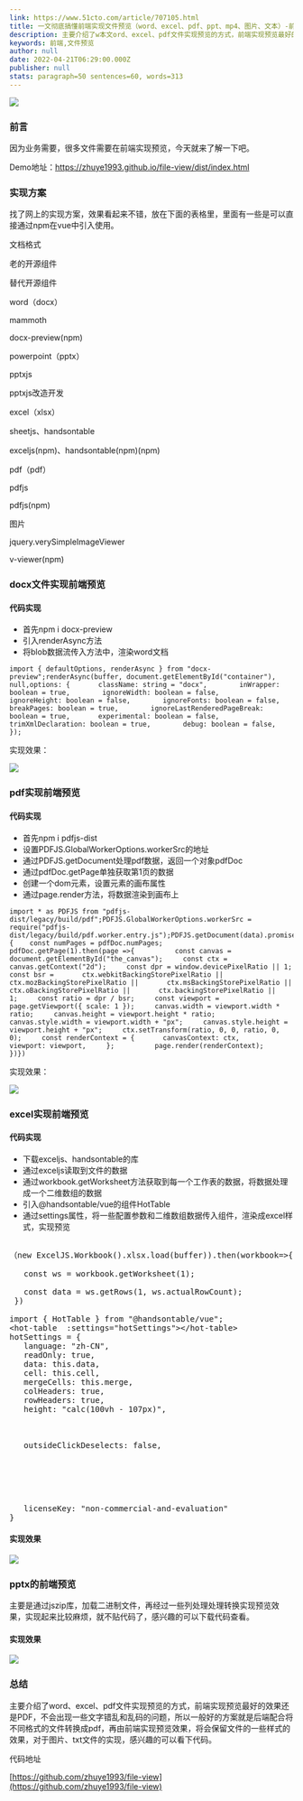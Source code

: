```yaml
---
link: https://www.51cto.com/article/707105.html
title: 一文彻底搞懂前端实现文件预览（word、excel、pdf、ppt、mp4、图片、文本）-前端实现图片预览
description: 主要介绍了w本文ord、excel、pdf文件实现预览的方式，前端实现预览最好的效果还是PDF，不会出现一些文字错乱和乱码的问题。
keywords: 前端,文件预览
author: null
date: 2022-04-21T06:29:00.000Z
publisher: null
stats: paragraph=50 sentences=60, words=313
---
```

![](https://s8.51cto.com/oss/202204/21/b7b8f2d859970049d8d530a3c6d2d557ea1951.jpg)

### 前言

因为业务需要，很多文件需要在前端实现预览，今天就来了解一下吧。

Demo地址：https://zhuye1993.github.io/file-view/dist/index.html

### 实现方案

找了网上的实现方案，效果看起来不错，放在下面的表格里，里面有一些是可以直接通过npm在vue中引入使用。

文档格式

老的开源组件

替代开源组件

word（docx）

mammoth

docx-preview(npm)

powerpoint（pptx）

pptxjs

pptxjs改造开发

excel（xlsx）

sheetjs、handsontable

exceljs(npm)、handsontable(npm)(npm)

pdf（pdf）

pdfjs

pdfjs(npm)

图片

jquery.verySimpleImageViewer

v-viewer(npm)

### docx文件实现前端预览

#### 代码实现

* 首先npm i docx-preview
* 引入renderAsync方法
* 将blob数据流传入方法中，渲染word文档

```
import { defaultOptions, renderAsync } from "docx-preview";renderAsync(buffer, document.getElementById("container"), null,options: {       className: string = "docx",        inWrapper: boolean = true,        ignoreWidth: boolean = false,        ignoreHeight: boolean = false,        ignoreFonts: boolean = false,        breakPages: boolean = true,        ignoreLastRenderedPageBreak: boolean = true,       experimental: boolean = false,        trimXmlDeclaration: boolean = true,        debug: boolean = false,    });
```

实现效果：

![](https://s4.51cto.com/oss/202204/21/995245900fb4aaf89446525854ee64ac3eac72.jpg)

### pdf实现前端预览

#### 代码实现

* 首先npm i pdfjs-dist
* 设置PDFJS.GlobalWorkerOptions.workerSrc的地址
* 通过PDFJS.getDocument处理pdf数据，返回一个对象pdfDoc
* 通过pdfDoc.getPage单独获取第1页的数据
* 创建一个dom元素，设置元素的画布属性
* 通过page.render方法，将数据渲染到画布上

```
import * as PDFJS from "pdfjs-dist/legacy/build/pdf";PDFJS.GlobalWorkerOptions.workerSrc = require("pdfjs-dist/legacy/build/pdf.worker.entry.js");PDFJS.getDocument(data).promise.then(pdfDoc=>{    const numPages = pdfDoc.numPages;         pdfDoc.getPage(1).then(page =>{          const canvas = document.getElementById("the_canvas");     const ctx = canvas.getContext("2d");     const dpr = window.devicePixelRatio || 1;     const bsr =       ctx.webkitBackingStorePixelRatio ||       ctx.mozBackingStorePixelRatio ||       ctx.msBackingStorePixelRatio ||       ctx.oBackingStorePixelRatio ||       ctx.backingStorePixelRatio ||       1;     const ratio = dpr / bsr;     const viewport = page.getViewport({ scale: 1 });     canvas.width = viewport.width * ratio;     canvas.height = viewport.height * ratio;     canvas.style.width = viewport.width + "px";     canvas.style.height = viewport.height + "px";     ctx.setTransform(ratio, 0, 0, ratio, 0, 0);     const renderContext = {       canvasContext: ctx,       viewport: viewport,     };          page.render(renderContext);    })})
```

实现效果：

![](https://s8.51cto.com/oss/202204/21/14328c20178df66d249021db949cafa9c1d557.jpg)

### excel实现前端预览

#### 代码实现

* 下载exceljs、handsontable的库
* 通过exceljs读取到文件的数据
* 通过workbook.getWorksheet方法获取到每一个工作表的数据，将数据处理成一个二维数组的数据
* 引入@handsontable/vue的组件HotTable
* 通过settings属性，将一些配置参数和二维数组数据传入组件，渲染成excel样式，实现预览

<pre><br><span>&#xFF08;new</span> <span>ExcelJS</span>.<span>Workbook</span>().<span>xlsx</span>.<span>load</span>(<span>buffer</span>)).<span>then</span>(<span>workbook</span><span>=&gt;</span>{<br>   <br>   <span>const</span> <span>ws</span> <span>=</span> <span>workbook</span>.<span>getWorksheet</span>(<span>1</span>);<br>   <br>   <span>const</span> <span>data</span> <span>=</span> <span>ws</span>.<span>getRows</span>(<span>1</span>, <span>ws</span>.<span>actualRowCount</span>);<br> })<br><br><span>import</span> { <span>HotTable</span> } <span>from</span> <span>&quot;@handsontable/vue&quot;</span>;<br><span>&lt;</span><span>hot</span><span>-</span><span>table</span>  :<span>settings</span><span>=</span><span>&quot;hotSettings&quot;</span><span>&gt;</span><span>&lt;</span><span>/hot-table&gt;</span><br><span>hotSettings</span> <span>=</span> {<br>   <span>language</span>: <span>&quot;zh-CN&quot;</span>,<br>   <span>readOnly</span>: <span>true</span>,<br>   <span>data</span>: <span>this</span>.<span>data</span>,<br>   <span>cell</span>: <span>this</span>.<span>cell</span>,<br>   <span>mergeCells</span>: <span>this</span>.<span>merge</span>,<br>   <span>colHeaders</span>: <span>true</span>,<br>   <span>rowHeaders</span>: <span>true</span>,<br>   <span>height</span>: <span>&quot;calc(100vh - 107px)&quot;</span>,<br>   <br>   <br>   <br>   <span>outsideClickDeselects</span>: <span>false</span>,<br>   <br>   <br>   <br>   <br>   <br>   <br>   <span>licenseKey</span>: <span>&quot;non-commercial-and-evaluation&quot;</span><br>}</pre>

#### 实现效果

![](https://s2.51cto.com/oss/202204/21/b76332805fb676871af402f8f27806970667f8.jpg)

### pptx的前端预览

主要是通过jszip库，加载二进制文件，再经过一些列处理处理转换实现预览效果，实现起来比较麻烦，就不贴代码了，感兴趣的可以下载代码查看。

#### 实现效果

![](https://s4.51cto.com/oss/202204/21/d19632d58d65f9ec852936c12c24473cd2ff7c.jpg)

### 总结

主要介绍了word、excel、pdf文件实现预览的方式，前端实现预览最好的效果还是PDF，不会出现一些文字错乱和乱码的问题，所以一般好的方案就是后端配合将不同格式的文件转换成pdf，再由前端实现预览效果，将会保留文件的一些样式的效果，对于图片、txt文件的实现，感兴趣的可以看下代码。

代码地址

​[​https://github.com/zhuye1993/file-view​](https://github.com/zhuye1993/file-view)​
